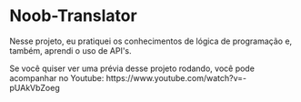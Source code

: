 # Noob-Translator
<p>Nesse projeto, eu pratiquei os conhecimentos de lógica de programação e, também, aprendi o uso de API's.</p>
<p>Se você quiser ver uma prévia desse projeto rodando, você pode acompanhar no Youtube: https://www.youtube.com/watch?v=-pUAkVbZoeg </p>
